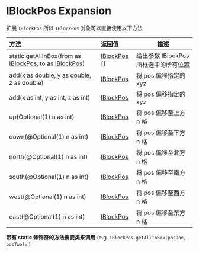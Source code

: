# IBlockPos Expansion

扩展 `IBlockPos` 所以 `IBlockPos` 对象可以直接使用以下方法

| 方法                                             | 返回值      | 描述                               |
| :----------------------------------------------- | :---------- | ---------------------------------- |
| static getAllInBox(from as [IBlockPos](https://docs.blamejared.com/1.12/en/Vanilla/World/IBlockPos/), to as [IBlockPos](https://docs.blamejared.com/1.12/en/Vanilla/World/IBlockPos/)) | [IBlockPos](https://docs.blamejared.com/1.12/en/Vanilla/World/IBlockPos/) [] | 给出参数 IBlockPos 所框选中的所有位置 |
| add(x as double, y as double, z as double)                | [IBlockPos](https://docs.blamejared.com/1.12/en/Vanilla/World/IBlockPos/)   | 将 pos 偏移指定的 xyz     |
| add(x as int, y as int, z as int)                         | [IBlockPos](https://docs.blamejared.com/1.12/en/Vanilla/World/IBlockPos/)   | 将 pos 偏移指定的 xyz     |
| up(Optional(1) n as int)                            | [IBlockPos](https://docs.blamejared.com/1.12/en/Vanilla/World/IBlockPos/)   | 将 pos 偏移至上方 n 格    |
| down(@Optional(1) n as int)                         | [IBlockPos](https://docs.blamejared.com/1.12/en/Vanilla/World/IBlockPos/)   | 将 pos 偏移至下方 n 格    |
| north(@Optional(1) n as int)                        | [IBlockPos](https://docs.blamejared.com/1.12/en/Vanilla/World/IBlockPos/)   | 将 pos 偏移至北方 n 格    |
| south(@Optional(1) n as int)                        | [IBlockPos](https://docs.blamejared.com/1.12/en/Vanilla/World/IBlockPos/)   | 将 pos 偏移至南方 n 格    |
| west(@Optional(1) n as int)                         | [IBlockPos](https://docs.blamejared.com/1.12/en/Vanilla/World/IBlockPos/)   | 将 pos 偏移至西方 n 格    |
| east(@Optional(1) n as int)                         | [IBlockPos](https://docs.blamejared.com/1.12/en/Vanilla/World/IBlockPos/)   | 将 pos 偏移至东方 n 格     |

**带有 static 修饰符的方法需要类来调用** (e.g. `IBlockPos.getAllInBox(posOne, posTwo);` )